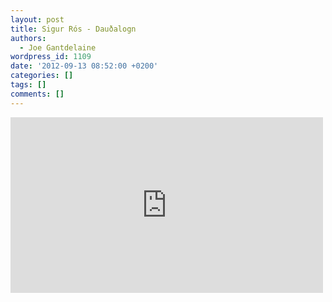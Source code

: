 ```yaml
---
layout: post
title: Sigur Rós - Dauðalogn
authors:
  - Joe Gantdelaine
wordpress_id: 1109
date: '2012-09-13 08:52:00 +0200'
categories: []
tags: []
comments: []
---
```

<iframe src="http://player.vimeo.com/video/48128037?autoplay=1" width="500" height="281" frameborder="0" webkitAllowFullScreen mozallowfullscreen allowFullScreen></iframe>
